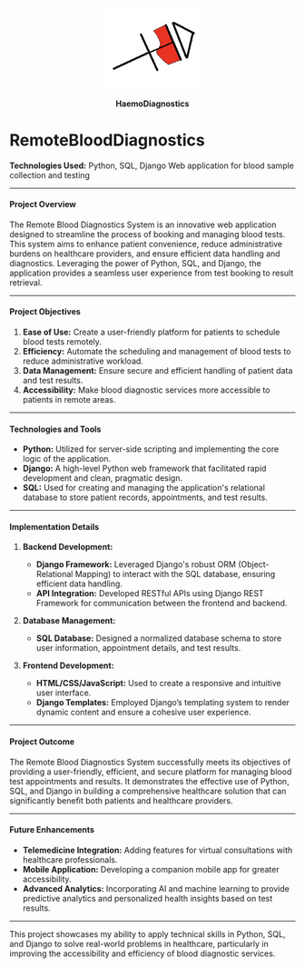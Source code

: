 <p align = "center"> <img src="logo.png" width="170px"></a>
<p align = "center"><b>HaemoDiagnostics</b></a>
   
# RemoteBloodDiagnostics
**Technologies Used:** Python, SQL, Django
Web application for blood sample collection and testing

---

#### **Project Overview**

The Remote Blood Diagnostics System is an innovative web application designed to streamline the process of booking and managing blood tests. This system aims to enhance patient convenience, reduce administrative burdens on healthcare providers, and ensure efficient data handling and diagnostics. Leveraging the power of Python, SQL, and Django, the application provides a seamless user experience from test booking to result retrieval.

---

#### **Project Objectives**

1. **Ease of Use:** Create a user-friendly platform for patients to schedule blood tests remotely.
2. **Efficiency:** Automate the scheduling and management of blood tests to reduce administrative workload.
3. **Data Management:** Ensure secure and efficient handling of patient data and test results.
4. **Accessibility:** Make blood diagnostic services more accessible to patients in remote areas.

---


#### **Technologies and Tools**

- **Python:** Utilized for server-side scripting and implementing the core logic of the application.
- **Django:** A high-level Python web framework that facilitated rapid development and clean, pragmatic design.
- **SQL:** Used for creating and managing the application's relational database to store patient records, appointments, and test results.

---

#### **Implementation Details**

1. **Backend Development:**
   - **Django Framework:** Leveraged Django's robust ORM (Object-Relational Mapping) to interact with the SQL database, ensuring efficient data handling.
   - **API Integration:** Developed RESTful APIs using Django REST Framework for communication between the frontend and backend.

2. **Database Management:**
   - **SQL Database:** Designed a normalized database schema to store user information, appointment details, and test results.

3. **Frontend Development:**
   - **HTML/CSS/JavaScript:** Used to create a responsive and intuitive user interface.
   - **Django Templates:** Employed Django’s templating system to render dynamic content and ensure a cohesive user experience.

---

#### **Project Outcome**

The Remote Blood Diagnostics System successfully meets its objectives of providing a user-friendly, efficient, and secure platform for managing blood test appointments and results. It demonstrates the effective use of Python, SQL, and Django in building a comprehensive healthcare solution that can significantly benefit both patients and healthcare providers.

---

#### **Future Enhancements**

- **Telemedicine Integration:** Adding features for virtual consultations with healthcare professionals.
- **Mobile Application:** Developing a companion mobile app for greater accessibility.
- **Advanced Analytics:** Incorporating AI and machine learning to provide predictive analytics and personalized health insights based on test results.

---

This project showcases my ability to apply technical skills in Python, SQL, and Django to solve real-world problems in healthcare, particularly in improving the accessibility and efficiency of blood diagnostic services.
